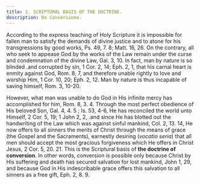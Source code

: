 ```yaml
---
title: 1. SCRIPTURAL BASIS OF THE DOCTRINE.
description: De Conversione.
---
```


According to the express teaching of Holy Scripture it is impossible for fallen man to satisfy the demands of divine justice and to atone for his transgressions by good works, Ps. 49, 7. 8; Matt. 16, 26. On the contrary, all who seek to appease God by the works of the Law remain under the curse and condemnation of the divine Law, Gal. 3, 10. In fact, man by nature is so blinded .and corrupted by sin, 1 Cor. 2, 14; Eph. 2, 1, that his carnal heart is enmity against God, Rom. 8, 7, and therefore unable rightly to love and worship Him, 1 Cor. 10, 20; Eph. 2, 12. Man by nature is thus incapable of saving himself, Rom. 3, 10-20.

However, what man was unable to do God in His infinite mercy has accomplished for him, Rom. 8, 3. 4. Through the most perfect obedience of His beloved Son, Gal. 4, 4. 5 ; Is. 53, 4-6, He has reconciled the world unto Himself, 2 Cor. 5, 19; 1 John 2, 2, .and since He has blotted out the handwriting of the Law which was against sinful mankind, Col. 2, 13. 14, He now offers to all sinners the merits of Christ through the means of grace (the Gospel and the Sacraments), earnestly desiring (_vocatio seria_) that all men should accept the most gracious forgiveness which He offers in Christ Jesus, 2 Cor. 5, 20. 21. This is the Scriptural basis of **the doctrine of conversion**. In other words, conversion is possible only because Christ by His suffering and death has secured salvation for lost mankind, John 1, 29, and because God in His indescribable grace offers this salvation to all sinners as a free gift, Eph. 2, 8. 9.